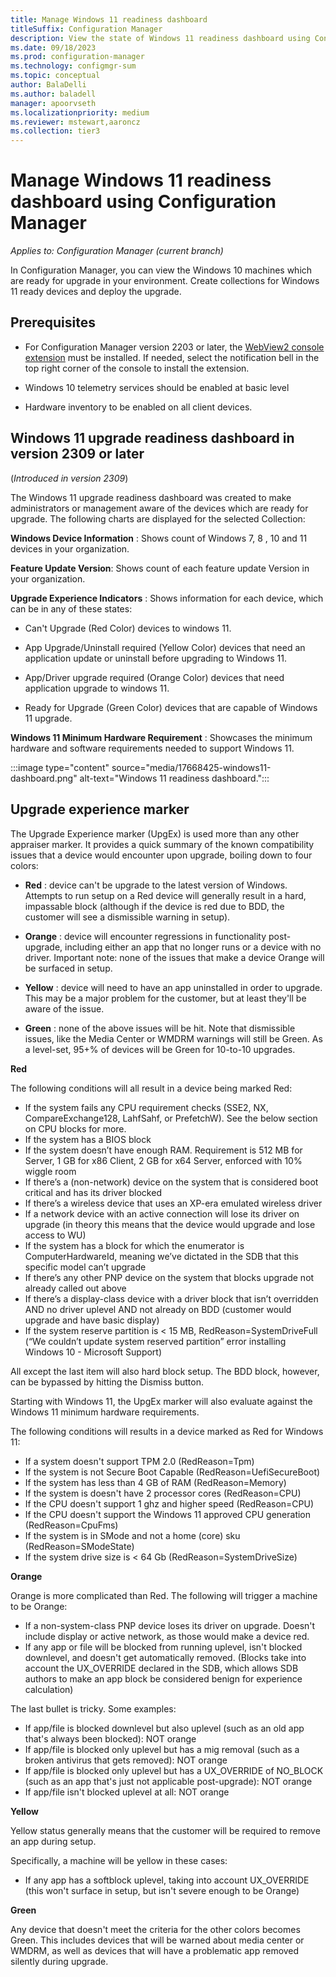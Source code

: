 ```yaml
---
title: Manage Windows 11 readiness dashboard
titleSuffix: Configuration Manager
description: View the state of Windows 11 readiness dashboard using Configuration Manager
ms.date: 09/18/2023
ms.prod: configuration-manager
ms.technology: configmgr-sum
ms.topic: conceptual
author: BalaDelli
ms.author: baladell
manager: apoorvseth
ms.localizationpriority: medium
ms.reviewer: mstewart,aaroncz 
ms.collection: tier3
---
```


# Manage Windows 11 readiness dashboard using Configuration Manager

*Applies to: Configuration Manager (current branch)*

In Configuration Manager, you can view the Windows 10 machines which are ready for upgrade in your environment. Create collections for Windows 11 ready devices and deploy the upgrade. 

## Prerequisites

- For Configuration Manager version 2203 or later, the [WebView2 console extension](../../core/servers/manage/admin-console-extensions.md#bkmk_notification) must be installed. If needed, select the notification bell in the top right corner of the console to install the extension. <!--10024154-->

- Windows 10 telemetry services should be enabled at basic level
  
- Hardware inventory to be enabled on all client devices.

## <a name="bkmk_2309-dashboard"></a> Windows 11 upgrade readiness dashboard in version 2309 or later
<!--16875242-->
(*Introduced in version 2309*)

The Windows 11 upgrade readiness dashboard was created to make administrators or management aware of the devices which are ready for upgrade. The following charts are displayed for the selected Collection:

**Windows Device Information** : Shows count of Windows 7, 8 , 10 and 11 devices in your organization.

**Feature Update Version**: Shows count of each feature update Version in your organization.

**Upgrade Experience Indicators** : Shows information for each device, which can be in any of these states:

- Can't Upgrade (Red Color) devices to windows 11.
    
- App Upgrade/Uninstall required (Yellow Color) devices that need an application update or uninstall before upgrading to Windows 11.
    
- App/Driver upgrade required (Orange Color) devices that need application upgrade to windows 11.
    
- Ready for Upgrade (Green Color) devices that are capable of Windows 11 upgrade.
    
**Windows 11 Minimum Hardware Requirement** : Showcases the minimum hardware and software requirements needed to support Windows 11.

:::image type="content" source="media/17668425-windows11-dashboard.png" alt-text="Windows 11 readiness dashboard.":::

## Upgrade experience marker

The Upgrade Experience marker (UpgEx) is used more than any other appraiser marker. It provides a quick summary of the known compatibility issues that a device would encounter upon upgrade, boiling down to four colors:

   - **Red** : device can't be upgrade to the latest version of Windows. Attempts to run setup on a Red device will generally result in a hard, impassable block (although if the device is red due to BDD, the customer will see a dismissible warning in setup).

   - **Orange** : device will encounter regressions in functionality post-upgrade, including either an app that no longer runs or a device with no driver. Important note: none of the issues that make a device Orange will be surfaced in setup.

   - **Yellow** : device will need to have an app uninstalled in order to upgrade. This may be a major problem for the customer, but at least they'll be aware of the issue.

   - **Green** : none of the above issues will be hit. Note that dismissible issues, like the Media Center or WMDRM warnings will still be Green. As a level-set, 95+% of devices will be Green for 10-to-10 upgrades.

**Red**

The following conditions will all result in a device being marked Red:

- If the system fails any CPU requirement checks (SSE2, NX, CompareExchange128, LahfSahf, or PrefetchW). See the below section on CPU blocks for more.
- If the system has a BIOS block
- If the system doesn’t have enough RAM. Requirement is 512 MB for Server, 1 GB for x86 Client, 2 GB for x64 Server, enforced with 10% wiggle room
- If there’s a (non-network) device on the system that is considered boot critical and has its driver blocked
- If there’s a wireless device that uses an XP-era emulated wireless driver
- If a network device with an active connection will lose its driver on upgrade (in theory this means that the device would upgrade and lose access to WU)
- If the system has a block for which the enumerator is ComputerHardwareId, meaning we’ve dictated in the SDB that this specific model can’t upgrade
- If there’s any other PNP device on the system that blocks upgrade not already called out above
- If there’s a display-class device with a driver block that isn’t overridden AND no driver uplevel AND not already on BDD (customer would upgrade and have basic display)
- If the system reserve partition is < 15 MB, RedReason=SystemDriveFull (“We couldn’t update system reserved partition” error installing Windows 10 - Microsoft Support)

All except the last item will also hard block setup. The BDD block, however, can be bypassed by hitting the Dismiss button.

Starting with Windows 11, the UpgEx marker will also evaluate against the Windows 11 minimum hardware requirements. 

The following conditions will results in a device marked as Red for Windows 11:

- If a system doesn't support TPM 2.0 (RedReason=Tpm)
- If the system is not Secure Boot Capable (RedReason=UefiSecureBoot)
- If the system has less than 4 GB of RAM (RedReason=Memory)
- If the system is doesn't have 2 processor cores (RedReason=CPU)
- If the CPU doesn't support 1 ghz and higher speed (RedReason=CPU)
- If the CPU doesn't support the Windows 11 approved CPU generation (RedReason=CpuFms)
- If the system is in SMode and not a home (core) sku (RedReason=SModeState)
- If the system drive size is < 64 Gb (RedReason=SystemDriveSize)

**Orange** 

Orange is more complicated than Red. The following will trigger a machine to be Orange:

- If a non-system-class PNP device loses its driver on upgrade. Doesn't include display or active network, as those would make a device red.
- If any app or file will be blocked from running uplevel, isn't blocked downlevel, and doesn't get automatically removed. (Blocks take into account the UX_OVERRIDE declared in the SDB, which allows SDB authors to make an app block be considered benign for experience calculation)

The last bullet is tricky. Some examples:
- If app/file is blocked downlevel but also uplevel (such as an old app that's always been blocked): NOT orange
- If app/file is blocked only uplevel but has a mig removal (such as a broken antivirus that gets removed): NOT orange
- If app/file is blocked only uplevel but has a UX_OVERRIDE of NO_BLOCK (such as an app that's just not applicable post-upgrade): NOT orange
- If app/file isn't blocked uplevel at all: NOT orange

**Yellow**

Yellow status generally means that the customer will be required to remove an app during setup.

Specifically, a machine will be yellow in these cases:
- If any app has a softblock uplevel, taking into account UX_OVERRIDE (this won't surface in setup, but isn't severe enough to be Orange)

**Green**

Any device that doesn't meet the criteria for the other colors becomes Green. This includes devices that will be warned about media center or WMDRM, as well as devices that will have a problematic app removed silently during upgrade.


